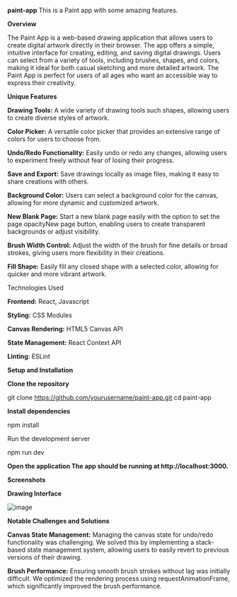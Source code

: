 **paint-app**
This is a Paint app with some amazing features.

**Overview**

The Paint App is a web-based drawing application that allows users to create digital artwork directly in their browser. The app offers a simple, intuitive interface for creating, editing, and saving digital drawings. Users can select from a variety of tools, including brushes, shapes, and colors, making it ideal for both casual sketching and more detailed artwork. The Paint App is perfect for users of all ages who want an accessible way to express their creativity.

**Unique Features**

**Drawing Tools:** A wide variety of drawing tools such shapes, allowing users to create diverse styles of artwork.

**Color Picker:** A versatile color picker that provides an extensive range of colors for users to choose from.

**Undo/Redo Functionality:** Easily undo or redo any changes, allowing users to experiment freely without fear of losing their progress.

**Save and Export:** Save drawings locally as image files, making it easy to share creations with others.

**Background Color:** Users can select a background color for the canvas, allowing for more dynamic and customized artwork.

**New Blank Page:** Start a new blank page easily with the option to set the page opacityNew page button, enabling users to create transparent backgrounds or adjust visibility.

**Brush Width Control:** Adjust the width of the brush for fine details or broad strokes, giving users more flexibility in their creations.

**Fill Shape:** Easily fill any closed shape with a selected color, allowing for quicker and more vibrant artwork.

Technologies Used

**Frontend:** React, Javascript

**Styling:** CSS Modules

**Canvas Rendering:** HTML5 Canvas API

**State Management:** React Context API

**Linting**: ESLint

**Setup and Installation**

**Clone the repository**

git clone https://github.com/yourusername/paint-app.git cd paint-app

**Install dependencies**

npm install

Run the development server

npm run dev

**Open the application The app should be running at http://localhost:3000.**

**Screenshots**

**Drawing Interface**

![image](https://github.com/user-attachments/assets/bc11a274-fa5a-4232-aab9-2f1a78bdd69f)



**Notable Challenges and Solutions**

**Canvas State Management:** Managing the canvas state for undo/redo functionality was challenging. We solved this by implementing a stack-based state management system, allowing users to easily revert to previous versions of their drawing.

**Brush Performance:** Ensuring smooth brush strokes without lag was initially difficult. We optimized the rendering process using requestAnimationFrame, which significantly improved the brush performance.
